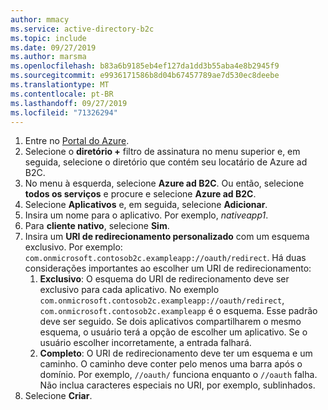 ```yaml
---
author: mmacy
ms.service: active-directory-b2c
ms.topic: include
ms.date: 09/27/2019
ms.author: marsma
ms.openlocfilehash: b83a6b9185eb4ef127da1dd3b55aba4e8b2945f9
ms.sourcegitcommit: e9936171586b8d04b67457789ae7d530ec8deebe
ms.translationtype: MT
ms.contentlocale: pt-BR
ms.lasthandoff: 09/27/2019
ms.locfileid: "71326294"
---
```

1. Entre no [Portal do Azure](https://portal.azure.com).
1. Selecione o **diretório +** filtro de assinatura no menu superior e, em seguida, selecione o diretório que contém seu locatário de Azure ad B2C.
1. No menu à esquerda, selecione **Azure ad B2C**. Ou então, selecione **todos os serviços** e procure e selecione **Azure ad B2C**.
1. Selecione **Aplicativos** e, em seguida, selecione **Adicionar**.
1. Insira um nome para o aplicativo. Por exemplo, *nativeapp1*.
1. Para **cliente nativo**, selecione **Sim**.
1. Insira um **URI de redirecionamento personalizado** com um esquema exclusivo. Por exemplo: `com.onmicrosoft.contosob2c.exampleapp://oauth/redirect`. Há duas considerações importantes ao escolher um URI de redirecionamento:
    1. **Exclusivo**: O esquema do URI de redirecionamento deve ser exclusivo para cada aplicativo. No exemplo `com.onmicrosoft.contosob2c.exampleapp://oauth/redirect`, `com.onmicrosoft.contosob2c.exampleapp` é o esquema. Esse padrão deve ser seguido. Se dois aplicativos compartilharem o mesmo esquema, o usuário terá a opção de escolher um aplicativo. Se o usuário escolher incorretamente, a entrada falhará.
    1. **Completo**: O URI de redirecionamento deve ter um esquema e um caminho. O caminho deve conter pelo menos uma barra após o domínio. Por exemplo, `//oauth/` funciona enquanto o `//oauth` falha. Não inclua caracteres especiais no URI, por exemplo, sublinhados.
1. Selecione **Criar**.
